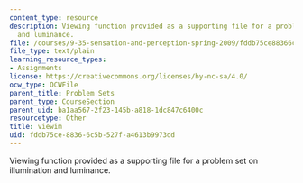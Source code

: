 ```yaml
---
content_type: resource
description: Viewing function provided as a supporting file for a problem set on illumination
  and luminance.
file: /courses/9-35-sensation-and-perception-spring-2009/fddb75ce88366c5b527fa4613b9973dd_viewim.m
file_type: text/plain
learning_resource_types:
- Assignments
license: https://creativecommons.org/licenses/by-nc-sa/4.0/
ocw_type: OCWFile
parent_title: Problem Sets
parent_type: CourseSection
parent_uid: ba1aa567-2f23-145b-a818-1dc847c6400c
resourcetype: Other
title: viewim
uid: fddb75ce-8836-6c5b-527f-a4613b9973dd
---
```

Viewing function provided as a supporting file for a problem set on illumination and luminance.